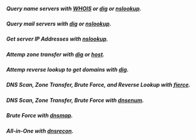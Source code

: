 ##### Query name servers with [WHOIS](../../Tools/Domain/whois/README.md#Query) or [dig](../../Tools/Domain/dig/README.md#Query-Record-Type) or [nslookup](../../Tools/Domain/nslookup/README.md#Query-Name-Servers).
##### Query mail servers with [dig](../../Tools/Domain/dig/README.md#Query-Record-Type) or  [nslookup](../../Tools/Domain/nslookup/README.md#Query-Mail-Servers).
##### Get server IP Addresses with [nslookup](../../Tools/Domain/nslookup/README.md#Get-IP-Address-of-Server).
##### Attemp zone transfer with [dig](../../Tools/Domain/dig/README.md#Host-Transfer) or [host](../../Tools/Domain/host/README.md#Host-Transfer).
##### Attemp reverse lookup to get domains with [dig](../../Tools/Domain/dig/README.md#Reverse-Lookup-to-Get-Domains).
##### DNS Scan, Zone Transfer, Brute Force, and Reverse Lookup with [fierce](../../Tools/Domain/fierce/README.md).
##### DNS Scan, Zone Transfer, Brute Force with [dnsenum](../../Tools/Domain/dnsenum/README.md).
##### Brute Force with [dnsmap](../../Tools/Domain/dnsmap/README.md).
##### All-in-One with [dnsrecon](../../Tools/Domain/dnsrecon/README.md).
